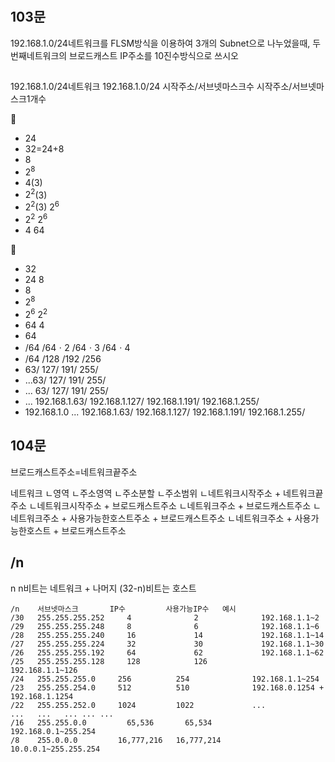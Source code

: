 #
## 103문
192.168.1.0/24네트워크를 FLSM방식을 이용하여 3개의 Subnet으로 나누었을때, 두번째네트워크의 브로드캐스트 IP주소를 10진수방식으로 쓰시오


##
192.168.1.0/24네트워크
192.168.1.0/24
시작주소/서브넷마스크수
시작주소/서브넷마스크1개수

🔎
- 24
- 32=24+8
- 8
- $2^8$
- 4(3)
- $2^2$(3)
- $2^2$(3) $2^6$
- $2^2$ $2^6$
- 4 64

🔎
- 32
- 24 8
- 8
- $2^8$
- $2^6$ $2^2$ 
- 64 4
- 64
- /64 /64ㆍ2 /64ㆍ3 /64ㆍ4
- /64 /128 /192 /256
- 63/ 127/ 191/ 255/
- ...63/ 127/ 191/ 255/
- ... 63/ 127/ 191/ 255/
- ... 192.168.1.63/ 192.168.1.127/ 192.168.1.191/ 192.168.1.255/
- 192.168.1.0 ... 192.168.1.63/ 192.168.1.127/ 192.168.1.191/ 192.168.1.255/

## 104문

브로드캐스트주소=네트워크끝주소




네트워크
ㄴ영역
ㄴ주소영역
ㄴ주소분할
ㄴ주소범위
ㄴ네트워크시작주소 + 네트워크끝주소
ㄴ네트워크시작주소 + 브로드캐스트주소
ㄴ네트워크주소 + 브로드캐스트주소
ㄴ네트워크주소 + 사용가능한호스트주소 + 브로드캐스트주소
ㄴ네트워크주소 + 사용가능한호스트 + 브로드캐스트주소


## /n
n
n비트는 네트워크 + 나머지 (32-n)비트는 호스트

```
/n    서브넷마스크       IP수         사용가능IP수   예시
/30	  255.255.255.252	  4  	         2	            192.168.1.1~2
/29	  255.255.255.248	  8  	         6	            192.168.1.1~6
/28	  255.255.255.240	  16	         14	            192.168.1.1~14
/27	  255.255.255.224	  32	         30	            192.168.1.1~30
/26	  255.255.255.192	  64	         62	            192.168.1.1~62
/25	  255.255.255.128	  128	         126	          192.168.1.1~126
/24	  255.255.255.0	    256	         254	          192.168.1.1~254
/23	  255.255.254.0	    512	         510	          192.168.0.1254 + 192.168.1.1254 
/22	  255.255.252.0	    1024         1022	          ...
...	  ...	...	...	...        
/16	  255.255.0.0	      65,536       65,534	        192.168.0.1~255.254
/8	  255.0.0.0	        16,777,216   16,777,214	    10.0.0.1~255.255.254
```
